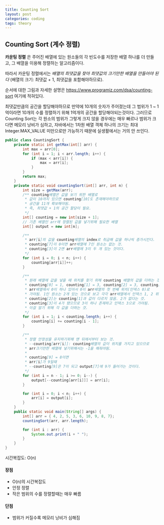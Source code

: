 ```yaml
---
title: Counting Sort
layout: post
categories: coding
tags: theory
---
```

## Counting Sort (계수 정렬)
__카운팅 정렬__ 은 주어진 배열에 있는 원소들의 각 빈도수를 저장한 배열 하나를 더 만들고, 그 배열을 이용해 정렬하는 알고리즘이다.    

따라서 카운팅 정렬에서는 _배열의 최댓값을 찾아 최댓값의 크기만한 배열을 만들어야 된다_ (배열의 크기: 최댓값 + 1, 최댓값을 포함해야하므로).    

순서에 대한 그림과 자세한 설명은
<https://www.programiz.com/dsa/counting-sort>
여기에 적혀있다.    

최댓값만큼의 공간을 할당해야하므로 만약에 10개의 숫자가 주어졌는데 그 범위가 1 ~ 1억이라면 10개의 수를 정렬하기 위해 1억개의 공간을 할당해야되는것이다. 그러므로 Counting Sort는 각 원소의 범위가 그렇게 크지 않을 경우에는 매우 빠르나 범위가 크다면 메모리 낭비가 심하고, 자바에서는 1차원 배열 객체 하나의 크기는 최대 Integer.MAX_VALUE 미만으로만 가능하기 때문에 실생활에서는 거의 안 쓰인다.    

```java
public class CountingSort {
    private static int getMax(int[] arr) {
        int max = arr[0];
        for (int i = 1; i < arr.length; i++) {
            if (max < arr[i]) {
                max = arr[i];
            }
        }
        return max;
    }
    private static void countingSort(int[] arr, int n) {
        int size = getMax(arr);
        /** counting배열은 값을 보기 위한 배열로 
         * 값이 10까지 있으면 counting[10]도 존재해야하므로
         * 공간을 11개 확보해야됨.
         * 즉, 최댓값 + 1의 공간 할당이 필요.
         */
        int[] counting = new int[size + 1];
        // 기존 배열인 arr에 정렬된 값을 넣기위해 필요한 배열
        int[] output = new int[n];

        /**
         * arr[i]의 값을 counting배열의 index로 취급해 값을 하나씩 증가시킨다. 
         * counting[7]이 0이면 arr배열에 7인 원소는 없는 것. 
         * counting[3]이 2면 arr배열에 3이 두 개 있는 것이다.
         */
        for (int i = 0; i < n; i++) {
            counting[arr[i]]++;
        }

        /**
         * 원래 배열에 값을 넣을 때 위치를 찾기 위해 counting 배열의 값을 더하는 것.
         * counting[0] = 1, counting[1] = 3, counting[2] = 3, counting[3] = 4이면
         * arr배열에서 0이 하나 있어서 0이 arr배열의 첫 번째 위치(인덱스 0)로
         * 가야됨. 1인 원소는 2개 있는 것으로 보고 각각 arr배열에서 인덱스 1, 2 위치로 가야됨.
         * counting[2]는 counting[1]과 값이 다르지 않음. 2가 없다는 것.
         * counting[3]이 4가 됐으므로 3이 하나 존재하고 인덱스 3으로 가야됨.
         * 이걸 알기 위해 각 값을 더하는 것.
         */
        for (int i = 1; i < counting.length; i++) {
            counting[i] += counting[i - 1];
        }

        /**
         * 정렬 안정성을 유지하기위해 맨 뒤에서부터 보는 것.
         * --counting[arr[i]]: counting배열의 값이 위치를 가지고 있으므로
         * arr크기만한 배열에 넣기위해서는 -1을 해줘야됨.
         * 
         * counting[9] = 8이면
         * arr[i]가 9일때
         * --counting[9]은 7이 되고 output[7]에 9가 들어가는 것이다.
         */
        for (int i = n - 1; i >= 0; i--) {
            output[--counting[arr[i]]] = arr[i];
        }

        for (int i = 0; i < n; i++) {
            arr[i] = output[i];
        }
    }
    public static void main(String[] args) {
        int[] arr = { 4, 2, 5, 3, 6, 10, 9, 8, 7};
        countingSort(arr, arr.length);

        for (int i : arr) {
            System.out.print(i + " ");
        }
    }
}
```    

시간복잡도: O(n)

#### 장점
- O(n)의 시간복잡도
- 안정 정렬
- 작은 범위의 수를 정렬할때는 매우 빠름

#### 단점
- 범위가 커질수록 메모리 낭비가 심해짐
